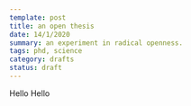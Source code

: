 ```yaml
---
template: post
title: an open thesis
date: 14/1/2020
summary: an experiment in radical openness.
tags: phd, science
category: drafts
status: draft
---
```


Hello Hello